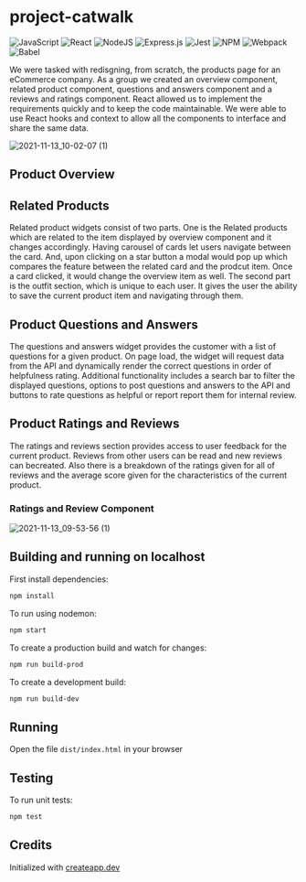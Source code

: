 # project-catwalk
![JavaScript](https://img.shields.io/badge/javascript-%23323330.svg?style=for-the-badge&logo=javascript&logoColor=%23F7DF1E)
![React](https://img.shields.io/badge/react-%2320232a.svg?style=for-the-badge&logo=react&logoColor=%2361DAFB)
![NodeJS](https://img.shields.io/badge/node.js-6DA55F?style=for-the-badge&logo=node.js&logoColor=white)
![Express.js](https://img.shields.io/badge/express.js-%23404d59.svg?style=for-the-badge&logo=express&logoColor=%2361DAFB)
![Jest](https://img.shields.io/badge/-jest-%23C21325?style=for-the-badge&logo=jest&logoColor=white)
![NPM](https://img.shields.io/badge/NPM-%23000000.svg?style=for-the-badge&logo=npm&logoColor=white)
![Webpack](https://img.shields.io/badge/webpack-%238DD6F9.svg?style=for-the-badge&logo=webpack&logoColor=black)
![Babel](https://img.shields.io/badge/Babel-F9DC3e?style=for-the-badge&logo=babel&logoColor=black)



We were tasked with redisgning, from scratch, the products page for an eCommerce company. As a group we created an overview component, related product component, questions and answers component and a reviews and ratings component. React allowed us to implement the requirements quickly and to keep the code maintainable. We were able to use React hooks and context to allow all the components to interface and share the same data.

![2021-11-13_10-02-07 (1)](https://user-images.githubusercontent.com/54276174/141654324-9ab226c0-e36d-4683-b6c8-dc4f5f1d324e.gif)


## Product Overview


## Related Products
Related product widgets consist of two parts. One is the Related products which are related to the item displayed by overview component and it changes accordingly. Having carousel of cards let users navigate between the card. And, upon clicking on a star button a modal would pop up which compares the feature between the related card and the prodcut item. Once a card clicked, it would change the overview item as well. The second part is the outfit section, which is unique to each user. It gives the user the ability to save the current product item and navigating through them.


## Product Questions and Answers
The questions and answers widget provides the customer with a list of questions for a given product. On page load, the widget will request data from the API and dynamically render the correct questions in order of helpfulness rating. Additional functionality includes a search bar to filter the displayed questions, options to post questions and answers to the API and buttons to rate questions as helpful or report report them for internal review.

## Product Ratings and Reviews
The ratings and reviews section provides access to user feedback for the current product. Reviews from other users can be read and new reviews can becreated. Also there is a breakdown of the ratings given for all of reviews and the average score given for the characteristics of the current product.

### Ratings and Review Component
![2021-11-13_09-53-56 (1)](https://user-images.githubusercontent.com/54276174/141654272-021a70fe-390e-437a-8477-9b6f401ffe4d.gif)



## Building and running on localhost

First install dependencies:

```sh
npm install
```

To run using nodemon:

```sh
npm start
```

To create a production build and watch for changes:

```sh
npm run build-prod
```

To create a development build:

```sh
npm run build-dev
```

## Running

Open the file `dist/index.html` in your browser

## Testing

To run unit tests:

```sh
npm test
```

## Credits

Initialized with [createapp.dev](https://createapp.dev/)
